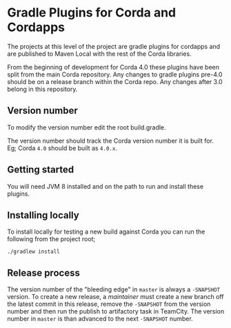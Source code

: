 # Gradle Plugins for Corda and Cordapps

The projects at this level of the project are gradle plugins for cordapps and are published to Maven Local with
the rest of the Corda libraries.

From the beginning of development for Corda 4.0 these plugins have been split from the main Corda repository. 
Any changes to gradle plugins pre-4.0 should be on a release branch within the Corda repo. Any changes after 3.0
belong in this repository. 

## Version number

To modify the version number edit the root build.gradle.

The version number should track the Corda version number it is built for. Eg; Corda `4.0` should be built as `4.0.x`.

## Getting started

You will need JVM 8 installed and on the path to run and install these plugins.

## Installing locally

To install locally for testing a new build against Corda you can run the following from the project root;

    ./gradlew install

## Release process

The version number of the "bleeding edge" in `master` is always a `-SNAPSHOT` version. To create a new release, a _maintainer_ must create a new branch off the latest commit in this release, remove the `-SNAPSHOT` from the version number and then run the publish to artifactory task in TeamCity. The version number in `master` is than advanced to the next `-SNAPSHOT` number.
